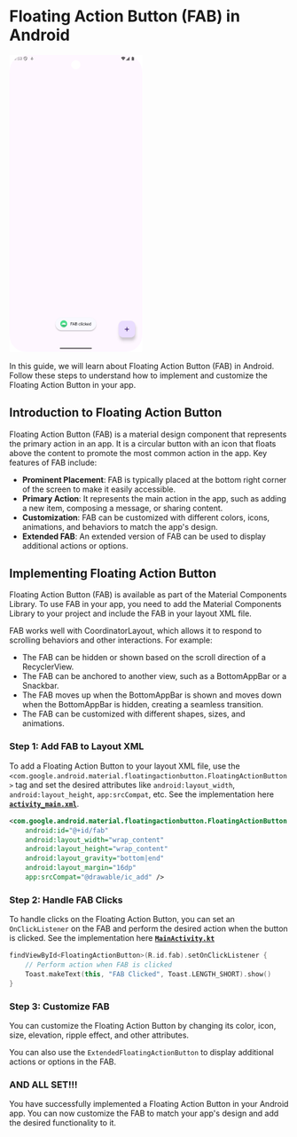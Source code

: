 # Floating Action Button (FAB) in Android

<img src="./Screenshot_20241013_215308.png" alt="image showing the output" width="240" />

In this guide, we will learn about Floating Action Button (FAB) in Android. Follow these steps to understand how to implement and customize the Floating Action Button in your app.

## Introduction to Floating Action Button

Floating Action Button (FAB) is a material design component that represents the primary action in an app. It is a circular button with an icon that floats above the content to promote the most common action in the app. Key features of FAB include:
- **Prominent Placement**: FAB is typically placed at the bottom right corner of the screen to make it easily accessible.
- **Primary Action**: It represents the main action in the app, such as adding a new item, composing a message, or sharing content.
- **Customization**: FAB can be customized with different colors, icons, animations, and behaviors to match the app's design.
- **Extended FAB**: An extended version of FAB can be used to display additional actions or options.

## Implementing Floating Action Button

Floating Action Button (FAB) is available as part of the Material Components Library. To use FAB in your app, you need to add the Material Components Library to your project and include the FAB in your layout XML file.

FAB works well with CoordinatorLayout, which allows it to respond to scrolling behaviors and other interactions. For example:
- The FAB can be hidden or shown based on the scroll direction of a RecyclerView.
- The FAB can be anchored to another view, such as a BottomAppBar or a Snackbar.
- The FAB moves up when the BottomAppBar is shown and moves down when the BottomAppBar is hidden, creating a seamless transition.
- The FAB can be customized with different shapes, sizes, and animations.

### Step 1: Add FAB to Layout XML

To add a Floating Action Button to your layout XML file, use the `<com.google.android.material.floatingactionbutton.FloatingActionButton>` tag and set the desired attributes like `android:layout_width`, `android:layout_height`, `app:srcCompat`, etc. See the implementation here [**`activity_main.xml`**](./app/src/main/res/layout/activity_main.xml).

```xml
<com.google.android.material.floatingactionbutton.FloatingActionButton
    android:id="@+id/fab"
    android:layout_width="wrap_content"
    android:layout_height="wrap_content"
    android:layout_gravity="bottom|end"
    android:layout_margin="16dp"
    app:srcCompat="@drawable/ic_add" />
```

### Step 2: Handle FAB Clicks

To handle clicks on the Floating Action Button, you can set an `OnClickListener` on the FAB and perform the desired action when the button is clicked. See the implementation here [**`MainActivity.kt`**](./app/src/main/java/com/example/myfloatingactionbutton/MainActivity.kt)

```kotlin
findViewById<FloatingActionButton>(R.id.fab).setOnClickListener {
    // Perform action when FAB is clicked
    Toast.makeText(this, "FAB Clicked", Toast.LENGTH_SHORT).show()
}
```

### Step 3: Customize FAB

You can customize the Floating Action Button by changing its color, icon, size, elevation, ripple effect, and other attributes.

You can also use the `ExtendedFloatingActionButton` to display additional actions or options in the FAB.

### AND ALL SET!!!

You have successfully implemented a Floating Action Button in your Android app. You can now customize the FAB to match your app's design and add the desired functionality to it.